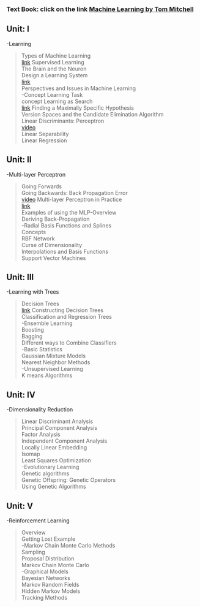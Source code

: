 ### Text Book: click on the link [Machine Learning by Tom Mitchell](https://www.cin.ufpe.br/~cavmj/Machine%20-%20Learning%20-%20Tom%20Mitchell.pdf)

## Unit: I 
-Learning<br>
  >Types of Machine Learning<br>[link](https://medium.com/analytics-vidhya/an-introduction-to-machine-learning-574bafa6fc66)
  >Supervised Learning<br>
  >The Brain and the Neuron<br>
  >Design a Learning System <br>[link](https://medium.datadriveninvestor.com/3-steps-introduction-to-machine-learning-and-design-of-a-learning-system-bd12b65aa50c) </br>
  >Perspectives and Issues in Machine Learning<br>
-Concept Learning Task<br>
  >concept Learning as Search<br> [link](https://medium.com/@pralhad2481/chapter-2-concept-learning-part-2-d8aa0761143e)
  >Finding a Maximally Specific Hypothesis<br>
  >Version Spaces and the Candidate Elimination Algorithm<br>
  >Linear Discriminants: Perceptron <br>[video](https://www.youtube.com/watch?v=ktGm0WCoQOg)<br>
  >Linear Separability<br>
  >Linear Regression<br>

## Unit: II
-Multi-layer Perceptron<br>
  >Going Forwards<br>
  >Going Backwards: Back Propagation Error<br> [video](https://www.youtube.com/watch?v=aircAruvnKk)
  >Multi-layer Perceptron in Practice <br>[link](https://medium.com/edureka/backpropagation-bd2cf8fdde81)<br>
  >Examples of using the MLP-Overview<br>
  >Deriving Back-Propagation<br>
-Radial Basis Functions and Splines<br>
  >Concepts<br>
  >RBF Network<br>
  >Curse of Dimensionality<br>
  >Interpolations and Basis Functions<br>
  >Support Vector Machines<br>

## Unit: III
-Learning with Trees<br>
  >Decision Trees<br>[link](https://medium.com/@MrBam44/decision-trees-91f61a42c724)
  >Constructing Decision Trees<br>
  >Classification and Regression Trees<br>
-Ensemble Learning<br>
  >Boosting<br>
  >Bagging<br>
  >Different ways to Combine Classifiers<br>
-Basic Statistics<br>
  >Gaussian Mixture Models<br>
  >Nearest Neighbor Methods<br>
-Unsupervised Learning<br>
  >K means Algorithms<br>

## Unit: IV
-Dimensionality Reduction<br>
  >Linear Discriminant Analysis<br>
  >Principal Component Analysis<br>
  >Factor Analysis<br>
  >Independent Component Analysis<br>
  >Locally Linear Embedding<br>
  >Isomap<br>
  >Least Squares Optimization<br>
-Evolutionary Learning<br>
  >Genetic algorithms<br>
  >Genetic Offspring: Genetic Operators<br>
  >Using Genetic Algorithms<br>

## Unit: V
-Reinforcement Learning<br>   
  >Overview<br>
  >Getting Lost Example<br>
-Markov Chain Monte Carlo Methods<br>
  >Sampling<br>
  >Proposal Distribution<br>
  >Markov Chain Monte Carlo<br>
-Graphical Models<br>
  >Bayesian Networks<br>
  >Markov Random Fields<br>
  >Hidden Markov Models<br>
  >Tracking Methods<br>




   
